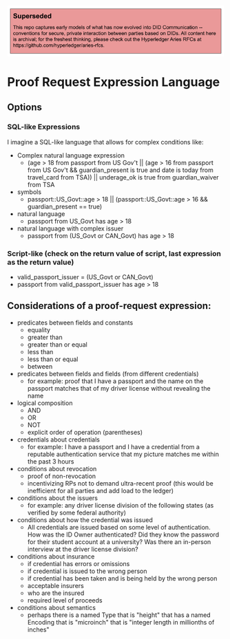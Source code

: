 ![superseded](../superseded.png)
# Proof Request Expression Language
 
## Options

### SQL-like Expressions
I imagine a SQL-like language that allows for complex conditions like:
* Complex natural language expression
    * (age > 18 from passport from US Gov't || (age > 16 from passport from US Gov't && guardian_present is true and date is today from travel_card from TSA)) || underage_ok is true from guardian_waiver from TSA
* symbols
    * passport::US_Govt::age > 18 || (passport::US_Govt::age > 16 && guardian_present == true)
* natural language
    * passport from US_Govt has age > 18
* natural language with complex issuer
    * passport from (US_Govt or CAN_Govt) has age > 18
### Script-like (check on the return value of script, last expression as the return value)
* valid_passport_issuer = (US_Govt or CAN_Govt)
* passport from valid_passport_issuer has age > 18


## Considerations of a proof-request expression:
* predicates between fields and constants
    * equality
    * greater than
    * greater than or equal
    * less than
    * less than or equal
    * between
* predicates between fields and fields (from different credentials)
    * for example: proof that I have a passport and the name on the passport matches that of my driver license without revealing the name
* logical composition
    * AND
    * OR
    * NOT
    * explicit order of operation (parentheses)
* credentials about credentials
    * for example: I have a passport and I have a credential from a reputable authentication service that my picture matches me within the past 3 hours
* conditions about revocation
    * proof of non-revocation
    * incentivizing RPs not to demand ultra-recent proof (this would be inefficient for all parties and add load to the ledger)
* conditions about the issuers
    * for example: any driver license division of the following states (as verified by some federal authority)
* conditions about how the credential was issued
    * All credentials are issued based on some level of authentication. How was the ID Owner authenticated? Did they know the password for their student account at a university? Was there an in-person interview at the driver license division?
* conditions about insurance
    * if credential has errors or omissions
    * if credential is issued to the wrong person
    * if credential has been taken and is being held by the wrong person
    * acceptable insurers
    * who are the insured
    * required level of proceeds
* conditions about semantics
    * perhaps there is a named Type that is "height" that has a named Encoding that is "microinch" that is "integer length in millionths of inches"
